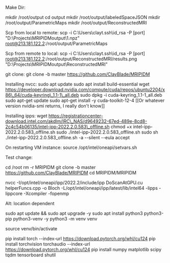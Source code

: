 Make Dir:

mkdir /root/output
cd output
mkdir /root/output/labeledSpaceJSON
mkdir /root/output/ParametricMaps
mkdir /root/output/ReconstructedMRI



Scp from local to remote:
scp -i C:\Users\clayt\.ssh\id_rsa -P [port] "D:\Projects\MRIPIDMoutput\1.npz" root@213.181.122.2:/root/output/ParametricMaps


Scp from remote to local:
scp -i C:\Users\clayt\.ssh\id_rsa -P [port] root@213.181.122.2:/root/output/ReconstructedMRI/results.png "D:\Projects\MRIPIDMoutput\ReconstructedMRI"



git clone:
git clone -b master https://github.com/ClayBlade/MRIPIDM



Installing nvcc:
sudo apt update
sudo apt install build-essential
wget https://developer.download.nvidia.com/compute/cuda/repos/ubuntu2204/x86\_64/cuda-keyring\_1.1-1\_all.deb
sudo dpkg -i cuda-keyring\_1.1-1\_all.deb
sudo apt-get update
sudo apt-get install -y cuda-toolkit-12-4 \[\[Or whatever version nvidia-smi returns, I really don't know]]



Installing ipps:
wget https://registrationcenter-download.intel.com/akdlm/IRC\_NAS/d9649232-67ed-489e-8cd8-2c4c54b06135/intel-ipp-2022.2.0.583\_offline.sh
chmod +x intel-ipp-2022.2.0.583\_offline.sh
sudo ./intel-ipp-2022.2.0.583\_offline.sh
sudo sh ./intel-ipp-2022.2.0.583\_offline.sh -a --silent --eula accept





On restarting VM instance:
source /opt/intel/oneapi/setvars.sh



Test change:

cd /root
rm -r MRIPIDM
git clone -b master https://github.com/ClayBlade/MRIPIDM
cd MRIPIDM/MRIPIDM

nvcc -I/opt/intel/oneapi/ipp/2022.2/include/ipp DoScanAtGPU.cu helperFuncs.cpp -o Bloch -L/opt/intel/oneapi/ipp/latest/lib/intel64 -lipps -lippcore -Xcompiler -fopenmp



Alt: location dependent

sudo apt update && sudo apt upgrade -y
sudo apt install python3 python3-pip python3-venv -y
python3 -m venv venv

source venv/bin/activate

pip install torch --index-url https://download.pytorch.org/whl/cu124
pip install torchvision torchaudio --index-url https://download.pytorch.org/whl/cu124
pip install numpy matplotlib scipy tqdm tensorboard shutil

